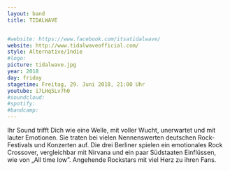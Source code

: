 ```yaml
---
layout: band
title: TIDALWAVE


#website: https://www.facebook.com/itsatidalwave/
website: http://www.tidalwaveofficial.com/
style: Alternative/Indie
#logo:
picture: tidalwave.jpg
year: 2018
day: friday
stagetime: Freitag, 29. Juni 2018, 21:00 Uhr
youtube: i7LHq5Lv7h0
#soundcloud:
#spotify:
#bandcamp:
---
```


Ihr Sound trifft Dich wie eine Welle, mit voller Wucht, unerwartet und mit
lauter Emotionen. Sie traten bei vielen Nennenswerten deutschen Rock-Festivals
und Konzerten auf. Die drei Berliner spielen ein emotionales Rock Crossover,
vergleichbar mit Nirvana und ein paar Südstaaten Einflüssen, wie von „All time
low”. Angehende Rockstars mit viel Herz zu ihren Fans.
